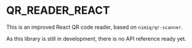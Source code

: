 # QR_READER_REACT

This is an improved React QR code reader, based on `nimiq/qr-scanner`.

As this library is still in development, there is no API reference ready yet.
